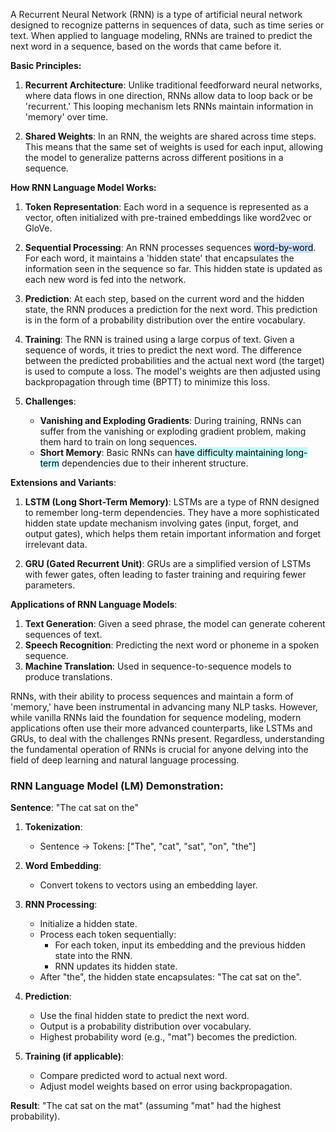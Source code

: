 A Recurrent Neural Network (RNN) is a type of artificial neural network designed to recognize patterns in sequences of data, such as time series or text. When applied to language modeling, RNNs are trained to predict the next word in a sequence, based on the words that came before it.

**Basic Principles:**

1. **Recurrent Architecture**: Unlike traditional feedforward neural networks, where data flows in one direction, RNNs allow data to loop back or be 'recurrent.' This looping mechanism lets RNNs maintain information in 'memory' over time.

2. **Shared Weights**: In an RNN, the weights are shared across time steps. This means that the same set of weights is used for each input, allowing the model to generalize patterns across different positions in a sequence.

**How RNN Language Model Works:**

1. **Token Representation**: Each word in a sequence is represented as a vector, often initialized with pre-trained embeddings like word2vec or GloVe.

2. **Sequential Processing**: An RNN processes sequences <mark style="background: #ADCCFFA6;">word-by-word</mark>. For each word, it maintains a 'hidden state' that encapsulates the information seen in the sequence so far. This hidden state is updated as each new word is fed into the network.

3. **Prediction**: At each step, based on the current word and the hidden state, the RNN produces a prediction for the next word. This prediction is in the form of a probability distribution over the entire vocabulary.

4. **Training**: The RNN is trained using a large corpus of text. Given a sequence of words, it tries to predict the next word. The difference between the predicted probabilities and the actual next word (the target) is used to compute a loss. The model's weights are then adjusted using backpropagation through time (BPTT) to minimize this loss.

5. **Challenges**: 
   - **Vanishing and Exploding Gradients**: During training, RNNs can suffer from the vanishing or exploding gradient problem, making them hard to train on long sequences.
   - **Short Memory**: Basic RNNs can <mark style="background: #ABF7F7A6;">have difficulty maintaining long-term</mark> dependencies due to their inherent structure.

**Extensions and Variants**:

1. **LSTM (Long Short-Term Memory)**: LSTMs are a type of RNN designed to remember long-term dependencies. They have a more sophisticated hidden state update mechanism involving gates (input, forget, and output gates), which helps them retain important information and forget irrelevant data.

2. **GRU (Gated Recurrent Unit)**: GRUs are a simplified version of LSTMs with fewer gates, often leading to faster training and requiring fewer parameters.

**Applications of RNN Language Models**:

1. **Text Generation**: Given a seed phrase, the model can generate coherent sequences of text.
2. **Speech Recognition**: Predicting the next word or phoneme in a spoken sequence.
3. **Machine Translation**: Used in sequence-to-sequence models to produce translations.

RNNs, with their ability to process sequences and maintain a form of 'memory,' have been instrumental in advancing many NLP tasks. However, while vanilla RNNs laid the foundation for sequence modeling, modern applications often use their more advanced counterparts, like LSTMs and GRUs, to deal with the challenges RNNs present. Regardless, understanding the fundamental operation of RNNs is crucial for anyone delving into the field of deep learning and natural language processing.


### **RNN Language Model (LM) Demonstration:**

**Sentence**: "The cat sat on the"

1. **Tokenization**:
    
    - Sentence → Tokens: ["The", "cat", "sat", "on", "the"]
2. **Word Embedding**:
    
    - Convert tokens to vectors using an embedding layer.
3. **RNN Processing**:
    
    - Initialize a hidden state.
    - Process each token sequentially:
        - For each token, input its embedding and the previous hidden state into the RNN.
        - RNN updates its hidden state.
    - After "the", the hidden state encapsulates: "The cat sat on the".
4. **Prediction**:
    
    - Use the final hidden state to predict the next word.
    - Output is a probability distribution over vocabulary.
    - Highest probability word (e.g., "mat") becomes the prediction.
5. **Training (if applicable)**:
    
    - Compare predicted word to actual next word.
    - Adjust model weights based on error using backpropagation.

**Result**: "The cat sat on the mat" (assuming "mat" had the highest probability).